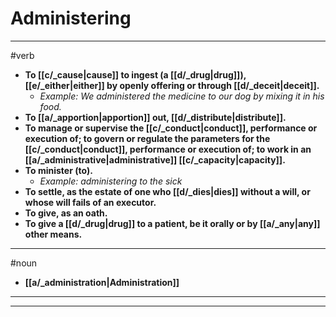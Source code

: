 # Administering
---
#verb
- **To [[c/_cause|cause]] to ingest (a [[d/_drug|drug]]), [[e/_either|either]] by openly offering or through [[d/_deceit|deceit]].**
	- _Example: We administered the medicine to our dog by mixing it in his food._
- **To [[a/_apportion|apportion]] out, [[d/_distribute|distribute]].**
- **To manage or supervise the [[c/_conduct|conduct]], performance or execution of; to govern or regulate the parameters for the [[c/_conduct|conduct]], performance or execution of; to work in an [[a/_administrative|administrative]] [[c/_capacity|capacity]].**
- **To minister (to).**
	- _Example: administering to the sick_
- **To settle, as the estate of one who [[d/_dies|dies]] without a will, or whose will fails of an executor.**
- **To give, as an oath.**
- **To give a [[d/_drug|drug]] to a patient, be it orally or by [[a/_any|any]] other means.**
---
#noun
- **[[a/_administration|Administration]]**
---
---

